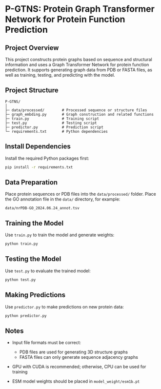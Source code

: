 # P-GTNS: Protein Graph Transformer Network for Protein Function Prediction

## Project Overview

This project constructs protein graphs based on sequence and structural information and uses a Graph Transformer Network for protein function prediction.
It supports generating graph data from PDB or FASTA files, as well as training, testing, and predicting with the model.

## Project Structure

```
P-GTNS/
│
├─ data/processed/        # Processed sequence or structure files
├─ graph_embding.py       # Graph construction and related functions
├─ train.py               # Training script
├─ test.py                # Testing script
├─ predictor.py           # Prediction script
└─ requirements.txt       # Python dependencies
```

## Install Dependencies

Install the required Python packages first:

```bash
pip install -r requirements.txt
```

## Data Preparation

Place protein sequences or PDB files into the `data/processed/` folder.
Place the GO annotation file in the `data/` directory, for example:

```
data/nrPDB-GO_2024.06.24_annot.tsv
```

## Training the Model

Use `train.py` to train the model and generate weights:

```bash
python train.py
```

## Testing the Model

Use `test.py` to evaluate the trained model:

```bash
python test.py
```

## Making Predictions

Use `predictor.py` to make predictions on new protein data:

```bash
python predictor.py
```

## Notes

* Input file formats must be correct:

  * PDB files are used for generating 3D structure graphs
  * FASTA files can only generate sequence adjacency graphs
* GPU with CUDA is recommended; otherwise, CPU can be used for training
* ESM model weights should be placed in `model_weight/esm1b.pt`

